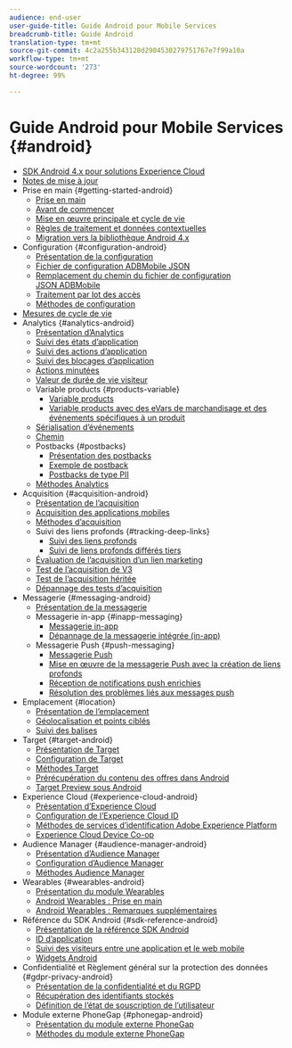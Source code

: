 ```yaml
---
audience: end-user
user-guide-title: Guide Android pour Mobile Services
breadcrumb-title: Guide Android
translation-type: tm+mt
source-git-commit: 4c2a255b343128d2904530279751767e7f99a10a
workflow-type: tm+mt
source-wordcount: '273'
ht-degree: 99%

---
```



# Guide Android pour Mobile Services {#android}

+ [SDK Android 4.x pour solutions Experience Cloud](overview.md)
+ [Notes de mise à jour](rel-notes.md)
+ Prise en main {#getting-started-android}
   + [Prise en main](getting-started/getting-started.md)
   + [Avant de commencer](getting-started/requirements.md)
   + [Mise en œuvre principale et cycle de vie](getting-started/dev-qs.md)
   + [Règles de traitement et données contextuelles](getting-started/proc-rules.md)
   + [Migration vers la bibliothèque Android 4.x](getting-started/migration-v3.md)
+ Configuration {#configuration-android}
   + [Présentation de la configuration](configuration/configuration.md)
   + [Fichier de configuration ADBMobile JSON](configuration/json-config/json-config.md)
   + [Remplacement du chemin du fichier de configuration JSON ADBMobile](configuration/json-config/json-config-remote.md)
   + [Traitement par lot des accès](configuration/hit-batching.md)
   + [Méthodes de configuration](configuration/methods.md)
+ [Mesures de cycle de vie](metrics.md)
+ Analytics {#analytics-android}
   + [Présentation d’Analytics](analytics-main/analytics-main.md)
   + [Suivi des états d’application](analytics-main/states.md)
   + [Suivi des actions d’application](analytics-main/actions.md)
   + [Suivi des blocages d’application](analytics-main/crashes.md)
   + [Actions minutées](analytics-main/timed-actions.md)
   + [Valeur de durée de vie visiteur](analytics-main/lifetime-value.md)
   + Variable products {#products-variable}
      + [Variable products](analytics-main/products/products.md)
      + [Variable products avec des eVars de marchandisage et des événements spécifiques à un produit](analytics-main/products/products-variable-evars-events.md)
   + [Sérialisation d’événements](analytics-main/event-serialization.md)
   + [Chemin ](analytics-main/video-qs.md)
   + Postbacks {#postbacks}
      + [Présentation des postbacks](analytics-main/postbacks/postbacks.md)
      + [Exemple de postback](analytics-main/postbacks/postback-example.md)
      + [Postbacks de type PII](analytics-main/postbacks/c-pii-postbacks.md)
   + [Méthodes Analytics](analytics-main/analytics-methods.md)
+ Acquisition {#acquisition-android}
   + [Présentation de l’acquisition](acquisition-main/acquisition-main-android.md)
   + [Acquisition des applications mobiles](acquisition-main/acquisition.md)
   + [Méthodes d’acquisition](acquisition-main/acquisition-methods.md)
   + Suivi des liens profonds {#tracking-deep-links}
      + [Suivi des liens profonds](acquisition-main/tracking-deep-links/tracking-deep-links.md)
      + [Suivi de liens profonds différés tiers](acquisition-main/tracking-deep-links/c-tracking-3rd-party-deferred-deep-links.md)
   + [Évaluation de l’acquisition d’un lien marketing](acquisition-main/t-testing-marketing-link-acquisition.md)
   + [Test de l’acquisition de V3](acquisition-main/t-testing-version-3-acquisition.md)
   + [Test de l’acquisition héritée](acquisition-main/t-testing-acquisition.md)
   + [Dépannage des tests d’acquisition](acquisition-main/troubleshoot-acquisition-testing.md)
+ Messagerie {#messaging-android}
   + [Présentation de la messagerie](messaging-main/messaging-main-android.md)
   + Messagerie in-app {#inapp-messaging}
      + [Messagerie in-app](messaging-main/messaging/messaging.md)
      + [Dépannage de la messagerie intégrée (in-app)](messaging-main/messaging/in-apps-ts.md)
   + Messagerie Push {#push-messaging}
      + [Messagerie Push](messaging-main/push-messaging/push-messaging.md)
      + [Mise en œuvre de la messagerie Push avec la création de liens profonds](messaging-main/push-messaging/t-mob-impl-push-deeplinking-android-4x.md)
      + [Réception de notifications push enrichies](messaging-main/push-messaging/c-set-up-rich-push-notif-android.md)
      + [Résolution des problèmes liés aux messages push](messaging-main/push-messaging/c-troubleshooting-push-messaging.md)
+ Emplacement {#location}
   + [Présentation de l’emplacement](location/location.md)
   + [Géolocalisation et points ciblés](location/geo-poi.md)
   + [Suivi des balises](location/beacon.md)
+ Target {#target-android}
   + [Présentation de Target](target-main/target-main.md)
   + [Configuration de Target](target-main/target.md)
   + [Méthodes Target](target-main/c-target-methods.md)
   + [Prérécupération du contenu des offres dans Android](target-main/c-mob-target-prefetch-android.md)
   + [Target Preview sous Android](target-main/c-mob-target-preview-android.md)
+ Experience Cloud {#experience-cloud-android}
   + [Présentation d’Experience Cloud](c-marketing-cloud/c-marketing-cloud.md)
   + [Configuration de l’Experience Cloud ID](c-marketing-cloud/mcvid.md)
   + [Méthodes de services d’identification Adobe Experience Platform](c-marketing-cloud/mc-methods.md)
   + [Experience Cloud Device Co-op](c-marketing-cloud/t-mob-mc-device-coop-android-.md)
+ Audience Manager {#audience-manager-android}
   + [Présentation d’Audience Manager](audience-manager/audience-manager.md)
   + [Configuration d’Audience Manager](audience-manager/audiencemgmt.md)
   + [Méthodes Audience Manager](audience-manager/c-audience-manager-methods.md)
+ Wearables {#wearables-android}
   + [Présentation du module Wearables](wearables/wearables.md)
   + [Android Wearables : Prise en main](wearables/android-wearable.md)
   + [Android Wearables : Remarques supplémentaires](wearables/c-android-wearables--additional-notes.md)
+ Référence du SDK Android {#sdk-reference-android}
   + [Présentation de la référence SDK Android](/help/android/reference/reference.md)
   + [ID d’application](/help/android/reference/app-ids.md)
   + [Suivi des visiteurs entre une application et le web mobile](/help/android/reference/hybrid-app.md)
   + [Widgets Android](/help/android/reference/widgets.md)
+ Confidentialité et Règlement général sur la protection des données {#gdpr-privacy-android}
   + [Présentation de la confidentialité et du RGPD](c-mob-privacy-gdpr-android/c-mob-privacy-gdpr-android.md)
   + [Récupération des identifiants stockés](c-mob-privacy-gdpr-android/c-mob-gdpr-ret-stored-ids-android.md)
   + [Définition de l’état de souscription de l’utilisateur](c-mob-privacy-gdpr-android/privacy.md)
+ Module externe PhoneGap {#phonegap-android}
   + [Présentation du module externe PhoneGap](phonegap/phonegap.md)
   + [Méthodes du module externe PhoneGap](phonegap/phonegap-methods.md)
